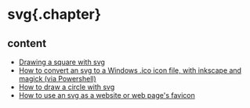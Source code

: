 
# svg{.chapter}

## content

- [Drawing a square with svg](drawsquare.md)
- [How to convert an svg to a Windows .ico icon file, with inkscape and magick (via Powershell)](svg-to-ico-file.md)
- [How to draw a circle with svg](drawcircle.md)
- [How to use an svg as a website or web page's favicon](svg-to-favicon.md)
